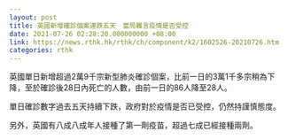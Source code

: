 ```yaml
---
layout: post
title: 英國新增確診個案連跌五天　當局難言疫情是否受控
date: 2021-07-26 02:28:20.000000000 +08:00
link: https://news.rthk.hk/rthk/ch/component/k2/1602526-20210726.htm
categories: rthk
---
```


英國單日新增超過2萬9千宗新型肺炎確診個案，比前一日的3萬1千多宗稍為下降，至於確診後28日內死亡的人數，由前一日的86人降至28人。

單日確診數字過去五天持續下跌，政府對於疫情是否已受控，仍然持謹慎態度。

另外，英國有八成八成年人接種了第一劑疫苗，超過七成已經接種兩劑。
